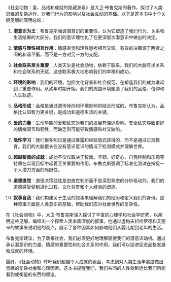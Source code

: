 《社会动物：爱、品格和成就的隐藏源泉》是大卫·布鲁克斯的著作，探讨了人类思维的复杂运作、对我们行为的影响以及社会互动的基础。以下是这本书中十个关键见解的简明总结：

1. **潜意识为王**：布鲁克斯强调潜意识的重要性，认为它塑造了我们行为、关系和生活结果的大部分。我们的意识理性化了在更深层次潜意识中做出的决定。

2. **情感与理性相互作用**：情感直觉和理性思考相互交织。有效的决策源于两者之间的和谐平衡，而不是一方对另一方的支配。

3. **社会联系至关重要**：人类天生是社会动物，依赖于联系。我们的大脑有求关系和社会联系的天赋，这些联系极大地影响我们的幸福和成功。

4. **环境的影响**：我们的环境，包括文化背景和社会规范，在塑造我们的成为谁起到了重要作用。从幼年时期开始，我们的周围环境塑造了我们的品格、信仰和人生轨迹。

5. **品格形成**：品格是通过遗传倾向和环境影响的结合形成的。布鲁克斯认为，品格比认知智力更关键，是成功和道德生活的关键。

6. **爱的力量**：生命早期的爱和依恋对我们的发展有深远影响。安全依恋导致更好的情绪调节和韧性，而缺乏则可能导致情感和社交缺陷。

7. **隐性学习**：我们很多知识是通过暴露和经验隐式获得的，而不是通过正规教育。我们的大脑擅长在没有意识意识的情况下检测模式并理解世界。

8. **超越智商的成就**：成功不仅仅取决于智商。坚韧、好奇心、自我控制和乐观等特质在实现目标中起着至关重要的作用。布鲁克斯强调了标准化测试在捕捉一个人潜力方面的局限性。

9. **道德直觉**：道德决策往往是由直觉判断而不是深思熟虑的分析驱动的。我们的道德感受受到进化过程、文化背景和个人经验的塑造。

10. **叙事自我**：我们构建关于生活的叙事来理解我们的经历和定义我们的身份。这种叙事方面是人类意识的基础，帮助我们应对社会世界的复杂性。

在《社会动物》中，大卫·布鲁克斯深入探讨了丰富的心理学和社会学研究，以阐明这些见解，编织出一个探索人类本质深度的叙事。他通过虚构夫妇哈罗德和艾丽卡的故事来说明他的观点，展示了各种因素如何影响他们从婴儿期到老年的生活。

布鲁克斯建议，为了改善社会，我们必须更好地理解驱使我们的潜意识动机。通过承认潜意识的力量、情感的重要性和社会关系的作用，我们可以促进促进品格发展和成就的环境。

最终，《社会动物》呼吁我们超越个人成就的表面，考虑到对人类生活丰富度做出贡献的复杂社会和心理因素。这本书提醒我们，我们共同的人性受到远比我们所能看到或衡量的东西的塑造。